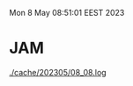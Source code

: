 Mon  8 May 08:51:01 EEST 2023
# JAM
<a href='./cache/202305/08_08.log'>./cache/202305/08_08.log</a>
